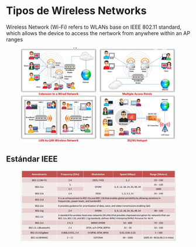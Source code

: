 # Tipos de Wireless Networks

Wireless Network (Wi-Fi) refers to WLANs base on IEEE 802.11 standard, which allows the device to access the nertwork from anywhere within an AP ranges

<figure><img src="../.gitbook/assets/image (3).png" alt=""><figcaption></figcaption></figure>

## Estándar IEEE



<figure><img src="../.gitbook/assets/image (1).png" alt=""><figcaption></figcaption></figure>
